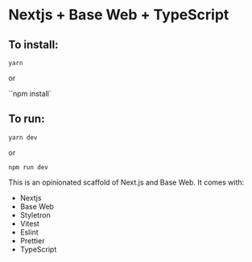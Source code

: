 # Nextjs + Base Web + TypeScript

## To install:

`yarn`

or

``npm install`

## To run:

`yarn dev`

or

`npm run dev`

This is an opinionated scaffold of Next.js and Base Web. It comes with:

- Nextjs
- Base Web
- Styletron
- Vitest
- Eslint
- Prettier
- TypeScript
